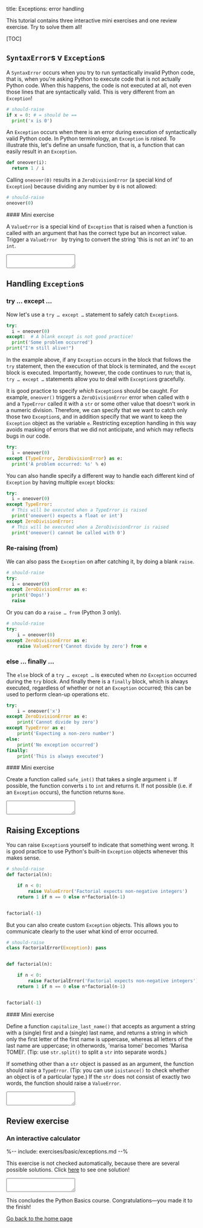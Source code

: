 title: Exceptions: error handling


This tutorial contains three interactive mini exercises and one review exercise. Try to solve them all!


[TOC]



## `SyntaxError`s v `Exception`s

A `SyntaxError` occurs when you try to run syntactically invalid Python code, that is, when you're asking Python to execute code that is not actually Python code. When this happens, the code is not executed at all, not even those lines that are syntactically valid. This is very different from an `Exception`!


```python
# should-raise
if x = 0: # = should be ==
  print('x is 0')
```

An `Exception` occurs when there is an error during execution of syntactically valid Python code. In Python terminology, an `Exception` is *raised*. To illustrate this, let's define an unsafe function, that is, a function that can easily result in an `Exception`.


```python
def oneover(i):
  return 1 / i
```

Calling `oneover(0)` results in a `ZeroDivisionError` (a special kind of `Exception`) because dividing any number by `0` is not allowed:

```python
# should-raise
oneover(0)
```

<div class="exercise" id="exercise_exception" markdown="1">
#### Mini exercise

A `ValueError` is a special kind of `Exception` that is raised when a function is called with an argument that has the correct type but an incorrect value. Trigger a `ValueError ` by trying to convert the string 'this is not an int' to an `int`.

<textarea class="code"></textarea>
<div hidden class="solution_output">invalid literal for int() with base 10: 'this is not an int'</div>
</div>


## Handling `Exception`s

### try … except …

Now let's use a `try … except …` statement to safely catch `Exception`s.

```python
try:
  i = oneover(0)
except:  # A blank except is not good practice!
  print('Some problem occurred')
print("I'm still alive!")
```

In the example above, if any `Exception` occurs in the block that follows the `try` statement, then the execution of that block is terminated, and the `except` block is executed. Importantly, however, the code continues to run; that is, `try … except …` statements allow you to deal with `Exception`s gracefully.

It is good practice to specify *which* `Exception`s should be caught. For example, `oneover()` triggers a `ZeroDivisionError` error when called with `0` and a `TypeError` called it with a `str` or some other value that doesn't work in a numeric division. Therefore, we can specify that we want to catch only those two `Exception`s, and in addition specify that we want to keep the `Exception` object as the variable `e`. Restricting exception handling in this way avoids masking of errors that we did not anticipate, and which may reflects bugs in our code.


```python
try:
  i = oneover(0)
except (TypeError, ZeroDivisionError) as e:
  print('A problem occurred: %s' % e)
```

You can also handle specify a different way to handle each different kind of `Exception` by having multiple `except` blocks:


```python
try:
  i = oneover(0)
except TypeError:
  # This will be executed when a TypeError is raised
  print('oneover() expects a float or int')
except ZeroDivisionError:
  # This will be executed when a ZeroDivisionError is raised
  print('oneover() cannot be called with 0')
```


### Re-raising (from)

We can also pass the `Exception` on after catching it, by doing a blank `raise`.


```python
# should-raise
try:
  i = oneover(0)
except ZeroDivisionError as e:
  print('Oops!')
  raise
```


Or you can do a `raise … from` (Python 3 only).


```python
# should-raise
try:
    i = oneover(0)
except ZeroDivisionError as e:
    raise ValueError('Cannot divide by zero') from e
```


### else … finally …

The `else` block of a `try … except …` is executed when *no* `Exception` occurred during the `try` block. And finally there is a `finally` block, which is always executed, regardless of whether or not an `Exception` occurred; this can be used to perform clean-up operations etc.


```python
try:
    i = oneover('x')
except ZeroDivisionError as e:
    print('Cannot divide by zero')
except TypeError as e:
    print('Expecting a non-zero number')
else:
    print('No exception occurred')
finally:
    print('This is always executed')
```

<div class="exercise" id="exercise_except" markdown="1">
#### Mini exercise

Create a function called `safe_int()` that takes a single argument `i`. If possible, the function converts `i` to `int` and returns it. If not possible (i.e. if an `Exception` occurs), the function returns `None`.

<textarea class="code"></textarea>
<div hidden class="solution_validate">
correct = 1
try:
  if safe_int('10') != 10:
    correct = 0
  if safe_int('x') is not None:
    correct = 0
except:
  correct = 0
</div>
</div>


## Raising Exceptions

You can raise `Exception`s yourself to indicate that something went wrong. It is good practice to use Python's built-in `Exception` objects whenever this makes sense.

```python
# should-raise
def factorial(n):

    if n < 0:
        raise ValueError('Factorial expects non-negative integers')
    return 1 if n == 0 else n*factorial(n-1)


factorial(-1)
```


But you can also create custom `Exception` objects. This allows you to communicate clearly to the user what kind of error occurred.


```python
# should-raise
class FactorialError(Exception): pass


def factorial(n):

    if n < 0:
        raise FactorialError('Factorial expects non-negative integers')
    return 1 if n == 0 else n*factorial(n-1)


factorial(-1)
```


<div class="exercise" id="exercise_raise" markdown="1">
#### Mini exercise

Define a function `capitalize_last_name()` that accepts as argument a string with a (single) first and a (single) last name, and returns a string in which only the first letter of the first name is uppercase, whereas all letters of the last name are uppercase; in otherwords, 'marisa tomei' becomes 'Marisa TOMEI'. (Tip: use `str.split()` to split a `str` into separate words.)

If something other than a `str` object is passed as an argument, the function should raise a `TypeError`. (Tip: you can use `isistance()` to check whether an object is of a particular type.) If the `str` does not consist of exactly two words, the function should raise a `ValueError`.

<textarea class="code"></textarea>
<div hidden class="solution_validate height250">
correct = 1
try:
  if capitalize_last_name('marisa tomei') != 'Marisa TOMEI':
    correct = 0
  try:
    capitalize_last_name('marisa')
  except ValueError:
    pass
  else:
    correct = 0
  try:
    capitalize_last_name(0)
  except TypeError:
    pass
  else:
    correct = 0
except:
  correct = 0
</div>
</div>


## Review exercise

<div class='exercise no-progress' id='exercise_calculator' markdown=1>

### An interactive calculator

%-- include: exercises/basic/exceptions.md --%

This exercise is not checked automatically, because there are several possible solutions. Click [here](%url:exceptions%-solution) to see one solution!

<textarea class="code height300"></textarea>

</div>

This concludes the Python Basics course. Congratulations—you made it to the finish!

<div>
<a class='btn btn-success btn-large btn-block' href='/'>Go back to the home page</a></p>
</div>
